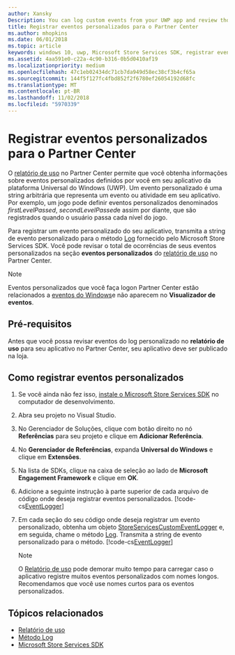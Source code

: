 ```yaml
---
author: Xansky
Description: You can log custom events from your UWP app and review those events in the Usage report in Partner Center.
title: Registrar eventos personalizados para o Partner Center
ms.author: mhopkins
ms.date: 06/01/2018
ms.topic: article
keywords: windows 10, uwp, Microsoft Store Services SDK, registrar eventos
ms.assetid: 4aa591e0-c22a-4c90-b316-0b5d0410af19
ms.localizationpriority: medium
ms.openlocfilehash: 47c1eb02434dc71cb7da949d58ec38cf3b4cf65a
ms.sourcegitcommit: 144f5f127fc4fbd852f2f6780ef26054192d68fc
ms.translationtype: MT
ms.contentlocale: pt-BR
ms.lasthandoff: 11/02/2018
ms.locfileid: "5970339"
---
```

# <a name="log-custom-events-for-partner-center"></a>Registrar eventos personalizados para o Partner Center

O [relatório de uso](https://msdn.microsoft.com/windows/uwp/publish/usage-report) no Partner Center permite que você obtenha informações sobre eventos personalizados definidos por você em seu aplicativo da plataforma Universal do Windows (UWP). Um evento personalizado é uma string arbitrária que representa um evento ou atividade em seu aplicativo. Por exemplo, um jogo pode definir eventos personalizados denominados *firstLevelPassed*, *secondLevelPassed*e assim por diante, que são registrados quando o usuário passa cada nível do jogo.

Para registrar um evento personalizado do seu aplicativo, transmita a string de evento personalizado para o método [Log](https://docs.microsoft.com/uwp/api/microsoft.services.store.engagement.storeservicescustomeventlogger.log) fornecido pelo Microsoft Store Services SDK. Você pode revisar o total de ocorrências de seus eventos personalizados na seção **eventos personalizados** do [relatório de uso](https://msdn.microsoft.com/windows/uwp/publish/usage-report) no Partner Center.

> [!NOTE]
> Eventos personalizados que você faça logon Partner Center estão relacionados a [eventos do Windows](https://msdn.microsoft.com/library/windows/desktop/aa964766.aspx)e não aparecem no **Visualizador de eventos**.

## <a name="prerequisites"></a>Pré-requisitos

Antes que você possa revisar eventos do log personalizado no **relatório de uso** para seu aplicativo no Partner Center, seu aplicativo deve ser publicado na loja.

## <a name="how-to-log-custom-events"></a>Como registrar eventos personalizados

1. Se você ainda não fez isso, [instale o Microsoft Store Services SDK](microsoft-store-services-sdk.md#install-the-sdk) no computador de desenvolvimento.

2. Abra seu projeto no Visual Studio.

3. No Gerenciador de Soluções, clique com botão direito no nó **Referências** para seu projeto e clique em **Adicionar Referência**.

4. No **Gerenciador de Referências**, expanda **Universal do Windows** e clique em **Extensões**.

5. Na lista de SDKs, clique na caixa de seleção ao lado de **Microsoft Engagement Framework** e clique em **OK**.

6. Adicione a seguinte instrução à parte superior de cada arquivo de código onde deseja registrar eventos personalizados.
    [!code-cs[EventLogger](./code/StoreSDKSamples/cs/LogEvents.cs#EngagementNamespace)]

7. Em cada seção do seu código onde deseja registrar um evento personalizado, obtenha um objeto [StoreServicesCustomEventLogger](https://docs.microsoft.com/uwp/api/microsoft.services.store.engagement.storeservicescustomeventlogger.log) e, em seguida, chame o método [Log](https://docs.microsoft.com/uwp/api/microsoft.services.store.engagement.storeservicescustomeventlogger.log). Transmita a string de evento personalizado para o método.
    [!code-cs[EventLogger](./code/StoreSDKSamples/cs/LogEvents.cs#Log)]

    > [!NOTE]
    > O [Relatório de uso](https://msdn.microsoft.com/windows/uwp/publish/usage-report) pode demorar muito tempo para carregar caso o aplicativo registre muitos eventos personalizados com nomes longos. Recomendamos que você use nomes curtos para os eventos personalizados. 

## <a name="related-topics"></a>Tópicos relacionados

* [Relatório de uso](https://msdn.microsoft.com/windows/uwp/publish/usage-report)
* [Método Log](https://docs.microsoft.com/uwp/api/microsoft.services.store.engagement.storeservicescustomeventlogger.log)
* [Microsoft Store Services SDK](https://msdn.microsoft.com/windows/uwp/monetize/microsoft-store-services-sdk)

